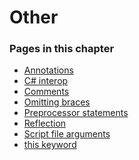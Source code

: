 # Other

### Pages in this chapter

* [Annotations](annotations.md)
* [C\# interop]()
* [Comments](comments.md)
* [Omitting braces]()
* [Preprocessor statements](preprocessor-statements.md)
* [Reflection](reflection.md)
* [Script file arguments](script-file-arguments.md)
* [this keyword](this-keyword.md)


